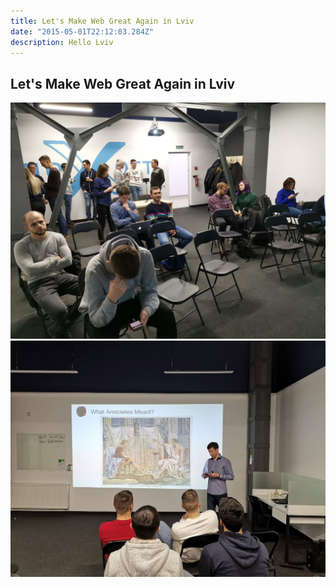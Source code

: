 ```yaml
---
title: Let's Make Web Great Again in Lviv
date: "2015-05-01T22:12:03.284Z"
description: Hello Lviv
---
```


## Let's Make Web Great Again in Lviv

![Room](./room.jpg)
![Aristotele](./aristotele.jpg)
